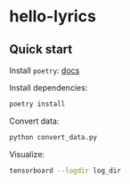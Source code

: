 # hello-lyrics

## Quick start

Install `poetry`: [docs](https://python-poetry.org/docs/#installation)

Install dependencies:

```sh
poetry install
```

Convert data:

```sh
python convert_data.py
```

Visualize:

```sh
tensorboard --logdir log_dir
```